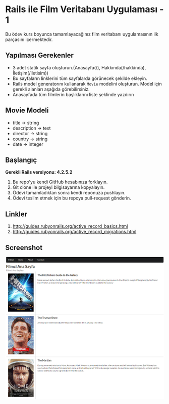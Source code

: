 # Rails ile Film Veritabanı Uygulaması - 1

Bu ödev kurs boyunca tamamlayacağınız film veritabanı uygulamasının ilk parçasını içermektedir.

## Yapılması Gerekenler

* 3 adet statik sayfa oluşturun.(Anasayfa(/), Hakkında(/hakkinda), İletişim(/iletisim))
* Bu sayfaların linklerini tüm sayfalarda görünecek şekilde ekleyin.
* Rails model generatorını kullanarak `Movie` modelini oluşturun. Model için gerekli alanları aşağıda görebilirsiniz.
* Anasayfada tüm filmlerin başlıklarını liste şeklinde yazdırın

## Movie Modeli

* title -> string
* description -> text
* director -> string
* country -> string
* date -> integer

## Başlangıç

**Gerekli Rails versiyonu: 4.2.5.2**

1. Bu repo'yu kendi GitHub hesabınıza forklayın.
2. Git clone ile projeyi bilgisayarına kopyalayın.
3. Ödevi tamamladıktan sonra kendi reponuza pushlayın.
4. Ödevi teslim etmek için bu repoya pull-request gönderin.



## Linkler

1. http://guides.rubyonrails.org/active_record_basics.html
2. http://guides.rubyonrails.org/active_record_migrations.html

## Screenshot

![Screenshot 1](/repo/screenshot_1.png)